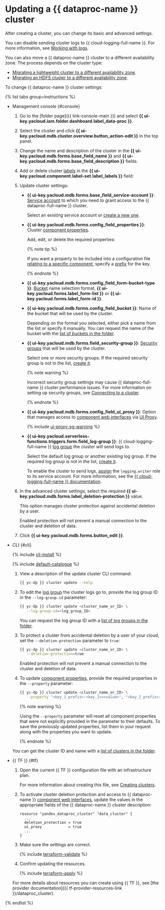# Updating a {{ dataproc-name }} cluster

After creating a cluster, you can change its basic and advanced settings.


You can disable sending cluster logs to {{ cloud-logging-full-name }}. For more information, see [Working with logs](logging.md#disable-logs).


You can also move a {{ dataproc-name }} cluster to a different availability zone. The process depends on the cluster type:

* [Migrating a lightweight cluster to a different availability zone](migration-to-an-availability-zone.md).
* [Migrating an HDFS cluster to a different availability zone](../tutorials/hdfs-cluster-migration.md).

To change {{ dataproc-name }} cluster settings:

{% list tabs group=instructions %}

- Management console {#console}

    1. Go to the [folder page]({{ link-console-main }}) and select **{{ ui-key.yacloud.iam.folder.dashboard.label_data-proc }}**.
    1. Select the cluster and click **{{ ui-key.yacloud.mdb.cluster.overview.button_action-edit }}** in the top panel.
    1. Change the name and description of the cluster in the **{{ ui-key.yacloud.mdb.forms.base_field_name }}** and **{{ ui-key.yacloud.mdb.forms.base_field_description }}** fields.
    1. Add or delete cluster [labels](../../resource-manager/concepts/labels.md) in the **{{ ui-key.yacloud.component.label-set.label_labels }}** field:
    1. Update cluster settings:

        * **{{ ui-key.yacloud.mdb.forms.base_field_service-account }}**: [Service account](../../iam/concepts/users/service-accounts.md) to which you need to grant access to the {{ dataproc-full-name }} cluster.

            Select an existing service account or [create a new one](../../iam/operations/sa/create.md).

        * **{{ ui-key.yacloud.mdb.forms.config_field_properties }}**: Cluster [component properties](../concepts/settings-list.md).

            Add, edit, or delete the required properties:

            {% note tip %}

            If you want a property to be included into a configuration file [relating to a specific component](../concepts/settings-list.md#available-properties), specify a [prefix](../concepts/settings-list.md) for the key.

            {% endnote %}

        * **{{ ui-key.yacloud.mdb.forms.config_field_form-bucket-type }}**: [Bucket](../../storage/concepts/bucket.md) name selection format, **{{ ui-key.yacloud.forms.label_form-list }}** or **{{ ui-key.yacloud.forms.label_form-id }}**.

        * **{{ ui-key.yacloud.mdb.forms.config_field_bucket }}**: Name of the bucket that will be used by the cluster.

            Depending on the format you selected, either pick a name from the list or specify it manually. You can request the name of the bucket with the [list of buckets in the folder](../../storage/operations/buckets/get-info.md#get-information).

        * **{{ ui-key.yacloud.mdb.forms.field_security-group }}**: [Security groups](../concepts/network.md#security-groups) that will be used by the cluster.

            Select one or more security groups. If the required security group is not in the list, [create it](../../vpc/operations/security-group-create.md).

            {% note warning %}

            Incorrect security group settings may cause {{ dataproc-full-name }} cluster performance issues. For more information on setting up security groups, see [Connecting to a cluster](./connect.md#configuring-security-groups).

            {% endnote %}

        * **{{ ui-key.yacloud.mdb.forms.config_field_ui_proxy }}**: Option that manages access to [component web interfaces](../concepts/interfaces.md) via [UI Proxy](./connect-interfaces.md#ui-proxy).

            {% include [ui-proxy-sg-warning](../../_includes/data-proc/ui-proxy-sg-warning.md) %}

        * **{{ ui-key.yacloud.serverless-functions.triggers.form.field_log-group }}**: {{ cloud-logging-full-name }} [log group](../../logging/concepts/log-group.md) the cluster will send logs to.

            Select the default log group or another existing log group. If the required log group is not in the list, [create it](../../logging/operations/create-group.md).

            To enable the cluster to send logs, [assign](../../iam/operations/roles/grant.md) the `logging.writer` role to its service account. For more information, see the [{{ cloud-logging-full-name }} documentation](../../logging/security/index.md).

    1. In the advanced cluster settings, select the required **{{ ui-key.yacloud.mdb.forms.label_deletion-protection }}** value.

        This option manages cluster protection against accidental deletion by a user.

        Enabled protection will not prevent a manual connection to the cluster and deletion of data.

    1. Click **{{ ui-key.yacloud.mdb.forms.button_edit }}**.

- CLI {#cli}

    {% include [cli-install](../../_includes/cli-install.md) %}

    {% include [default-catalogue](../../_includes/default-catalogue.md) %}

    1. View a description of the update cluster CLI command:

        ```bash
        {{ yc-dp }} cluster update --help
        ```

    
    1. To edit the [log group](../../logging/concepts/log-group.md) the cluster logs go to, provide the log group ID in the `--log-group-id` parameter:

        ```bash
        {{ yc-dp }} cluster update <cluster_name_or_ID> \
           --log-group-id=<log_group_ID>
        ```

        You can request the log group ID with a [list of log groups in the folder](../../logging/operations/list.md).


    1. To protect a cluster from accidental deletion by a user of your cloud, set the `--deletion-protection` parameter to `true`:

        ```bash
        {{ yc-dp }} cluster update <cluster_name_or_ID> \
           --deletion-protection=true
        ```

        Enabled protection will not prevent a manual connection to the cluster and deletion of data.

    1. To update [component properties](../concepts/settings-list.md), provide the required properties in the `--property` parameter:

        ```bash
        {{ yc-dp }} cluster update <cluster_name_or_ID> \
           --property "<key_1_prefix>:<key_1>=<value>", "<key_2_prefix>:<key_2>=<value>",..
        ```

        {% note warning %}

        Using the `--property` parameter will reset all component properties that were not explicitly provided in the parameter to their defaults. To save the previously updated properties, list them in your request along with the properties you want to update.

        {% endnote %}

    You can get the cluster ID and name with a [list of clusters in the folder](./cluster-list.md#list).

- {{ TF }} {#tf}

    1. Open the current {{ TF }} configuration file with an infrastructure plan.

        For more information about creating this file, see [Creating clusters](cluster-create.md).

    1. To activate cluster deletion protection and access to {{ dataproc-name }} [component web interfaces](../concepts/interfaces.md), update the values in the appropriate fields of the {{ dataproc-name }} cluster description:

        ```hcl
        resource "yandex_dataproc_cluster" "data_cluster" {
          ...
          deletion_protection = true
          ui_proxy            = true
          ...
        }
        ```

    1. Make sure the settings are correct.

        {% include [terraform-validate](../../_includes/mdb/terraform/validate.md) %}

    1. Confirm updating the resources.

        {% include [terraform-apply](../../_includes/mdb/terraform/apply.md) %}

    For more details about resources you can create using {{ TF }}, see [the provider documentation]({{ tf-provider-resources-link }}/dataproc_cluster).

{% endlist %}
